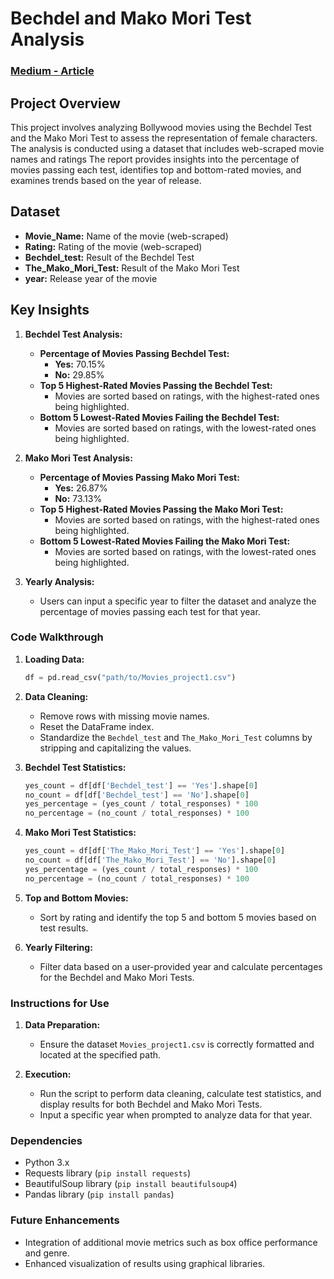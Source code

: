 
# Bechdel and Mako Mori Test Analysis

### [Medium - Article](https://medium.com/@niraliparikh17/redefining-roles-the-bechdel-test-and-mako-mori-test-in-bollywoods-female-characters-f36220d20b61)

## Project Overview

This project involves analyzing Bollywood movies using the Bechdel Test and the Mako Mori Test to assess the representation of female characters. The analysis is conducted using a dataset that includes web-scraped movie names and ratings The report provides insights into the percentage of movies passing each test, identifies top and bottom-rated movies, and examines trends based on the year of release.

## Dataset
- **Movie_Name:** Name of the movie (web-scraped)
- **Rating:** Rating of the movie (web-scraped)
- **Bechdel_test:** Result of the Bechdel Test
- **The_Mako_Mori_Test:** Result of the Mako Mori Test
- **year:** Release year of the movie

## Key Insights

1. **Bechdel Test Analysis:**
   - **Percentage of Movies Passing Bechdel Test:**
     - **Yes:** 70.15%
     - **No:** 29.85%
   - **Top 5 Highest-Rated Movies Passing the Bechdel Test:**
     - Movies are sorted based on ratings, with the highest-rated ones being highlighted.
   - **Bottom 5 Lowest-Rated Movies Failing the Bechdel Test:**
     - Movies are sorted based on ratings, with the lowest-rated ones being highlighted.

2. **Mako Mori Test Analysis:**
   - **Percentage of Movies Passing Mako Mori Test:**
     - **Yes:** 26.87%
     - **No:** 73.13%
   - **Top 5 Highest-Rated Movies Passing the Mako Mori Test:**
     - Movies are sorted based on ratings, with the highest-rated ones being highlighted.
   - **Bottom 5 Lowest-Rated Movies Failing the Mako Mori Test:**
     - Movies are sorted based on ratings, with the lowest-rated ones being highlighted.

3. **Yearly Analysis:**
   - Users can input a specific year to filter the dataset and analyze the percentage of movies passing each test for that year.

### Code Walkthrough

1. **Loading Data:**
   ```python
   df = pd.read_csv("path/to/Movies_project1.csv")
   ```

2. **Data Cleaning:**
   - Remove rows with missing movie names.
   - Reset the DataFrame index.
   - Standardize the `Bechdel_test` and `The_Mako_Mori_Test` columns by stripping and capitalizing the values.

3. **Bechdel Test Statistics:**
   ```python
   yes_count = df[df['Bechdel_test'] == 'Yes'].shape[0]
   no_count = df[df['Bechdel_test'] == 'No'].shape[0]
   yes_percentage = (yes_count / total_responses) * 100
   no_percentage = (no_count / total_responses) * 100
   ```

4. **Mako Mori Test Statistics:**
   ```python
   yes_count = df[df['The_Mako_Mori_Test'] == 'Yes'].shape[0]
   no_count = df[df['The_Mako_Mori_Test'] == 'No'].shape[0]
   yes_percentage = (yes_count / total_responses) * 100
   no_percentage = (no_count / total_responses) * 100
   ```

5. **Top and Bottom Movies:**
   - Sort by rating and identify the top 5 and bottom 5 movies based on test results.

6. **Yearly Filtering:**
   - Filter data based on a user-provided year and calculate percentages for the Bechdel and Mako Mori Tests.

### Instructions for Use

1. **Data Preparation:**
   - Ensure the dataset `Movies_project1.csv` is correctly formatted and located at the specified path.

2. **Execution:**
   - Run the script to perform data cleaning, calculate test statistics, and display results for both Bechdel and Mako Mori Tests.
   - Input a specific year when prompted to analyze data for that year.

### Dependencies

- Python 3.x
- Requests library (`pip install requests`)
- BeautifulSoup library (`pip install beautifulsoup4`)
- Pandas library (`pip install pandas`)

### Future Enhancements

- Integration of additional movie metrics such as box office performance and genre.
- Enhanced visualization of results using graphical libraries.
